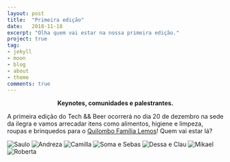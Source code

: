```yaml
---
layout: post
title:  "Primeira edição"
date:   2018-11-18
excerpt: "Olha quem vai estar na nossa primeira edição."
project: true
tag:
- jekyll 
- moon
- blog
- about
- theme
comments: true
---
```


   
<center><b>Keynotes, comunidades e palestrantes.</b></center>
     
A primeira edição do Tech && Beer ocorrerá no dia 20 de dezembro na sede da ilegra e vamos arrecadar itens como alimentos, higiene e limpeza, roupas e brinquedos para o [Quilombo Família Lemos](https://www.facebook.com/QuilomboLemos/)!
Quem vai estar lá?

![Saulo](/assets/img/1.png) ![Andreza](/assets/img/2.png) ![Camilla](/assets/img/3.png) ![Soma e Sebas](/assets/img/4.png) ![Dessa e Clau](/assets/img/5.png) ![Mikael](/assets/img/6.png) ![Roberta](/assets/img/7.png)
